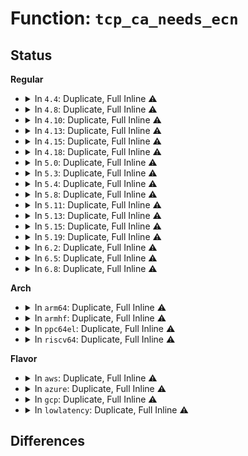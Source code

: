 # Function: <code>tcp_ca_needs_ecn</code>

## Status
<b>Regular</b>
<ul>
<li>
<details>
<summary>In <code>4.4</code>: Duplicate, Full Inline ⚠️</summary>

**Collision:** Static Duplication

**Inline:** Full

**Transformation:** False

**Instances:**

```
In net/ipv4/tcp_input.c (ffffffff8176a6ce)
Location: include/net/tcp.h:911
Inline: True
Inline callers:
  - net/ipv4/tcp_input.c:__tcp_ecn_check_ce
  - net/ipv4/tcp_input.c:__tcp_ecn_check_ce
  - net/ipv4/tcp_input.c:tcp_conn_request
```
```
In net/ipv4/tcp_output.c (ffffffff81776371)
Location: include/net/tcp.h:911
Inline: True
Inline callers:
  - net/ipv4/tcp_output.c:tcp_transmit_skb
  - net/ipv4/tcp_output.c:tcp_connect
  - net/ipv4/tcp_output.c:tcp_connect
  - net/ipv4/tcp_output.c:tcp_send_synack
```
```
In net/ipv4/tcp_cong.c (0)
Location: include/net/tcp.h:911
Inline: True
```
</details>
</li>
<li>
<details>
<summary>In <code>4.8</code>: Duplicate, Full Inline ⚠️</summary>

**Collision:** Static Duplication

**Inline:** Full

**Transformation:** False

**Instances:**

```
In net/ipv4/tcp_input.c (ffffffff817dc71b)
Location: include/net/tcp.h:928
Inline: True
Inline callers:
  - net/ipv4/tcp_input.c:tcp_conn_request
  - net/ipv4/tcp_input.c:__tcp_ecn_check_ce
  - net/ipv4/tcp_input.c:__tcp_ecn_check_ce
```
```
In net/ipv4/tcp_output.c (ffffffff817e4c32)
Location: include/net/tcp.h:928
Inline: True
Inline callers:
  - net/ipv4/tcp_output.c:tcp_connect
  - net/ipv4/tcp_output.c:tcp_connect
  - net/ipv4/tcp_output.c:tcp_send_synack
  - net/ipv4/tcp_output.c:tcp_transmit_skb
```
```
In net/ipv4/tcp_cong.c (0)
Location: include/net/tcp.h:928
Inline: True
```
</details>
</li>
<li>
<details>
<summary>In <code>4.10</code>: Duplicate, Full Inline ⚠️</summary>

**Collision:** Static Duplication

**Inline:** Full

**Transformation:** False

**Instances:**

```
In net/ipv4/tcp_input.c (ffffffff8180c7f7)
Location: include/net/tcp.h:975
Inline: True
Inline callers:
  - net/ipv4/tcp_input.c:tcp_conn_request
  - net/ipv4/tcp_input.c:__tcp_ecn_check_ce
  - net/ipv4/tcp_input.c:__tcp_ecn_check_ce
```
```
In net/ipv4/tcp_output.c (ffffffff81815082)
Location: include/net/tcp.h:975
Inline: True
Inline callers:
  - net/ipv4/tcp_output.c:tcp_connect
  - net/ipv4/tcp_output.c:tcp_connect
  - net/ipv4/tcp_output.c:tcp_send_synack
  - net/ipv4/tcp_output.c:tcp_transmit_skb
```
```
In net/ipv4/tcp_cong.c (0)
Location: include/net/tcp.h:975
Inline: True
```
</details>
</li>
<li>
<details>
<summary>In <code>4.13</code>: Duplicate, Full Inline ⚠️</summary>

**Collision:** Static Duplication

**Inline:** Full

**Transformation:** False

**Instances:**

```
In net/ipv4/tcp_input.c (ffffffff8182ca50)
Location: include/net/tcp.h:1027
Inline: True
Inline callers:
  - net/ipv4/tcp_input.c:tcp_conn_request
  - net/ipv4/tcp_input.c:__tcp_ecn_check_ce
  - net/ipv4/tcp_input.c:__tcp_ecn_check_ce
```
```
In net/ipv4/tcp_output.c (ffffffff81835390)
Location: include/net/tcp.h:1027
Inline: True
Inline callers:
  - net/ipv4/tcp_output.c:tcp_connect
  - net/ipv4/tcp_output.c:tcp_connect
  - net/ipv4/tcp_output.c:tcp_send_synack
  - net/ipv4/tcp_output.c:tcp_transmit_skb
```
```
In net/ipv4/tcp_cong.c (0)
Location: include/net/tcp.h:1027
Inline: True
```
</details>
</li>
<li>
<details>
<summary>In <code>4.15</code>: Duplicate, Full Inline ⚠️</summary>

**Collision:** Static Duplication

**Inline:** Full

**Transformation:** False

**Instances:**

```
In net/ipv4/tcp_input.c (ffffffff818ab994)
Location: include/net/tcp.h:1029
Inline: True
Inline callers:
  - net/ipv4/tcp_input.c:tcp_conn_request
  - net/ipv4/tcp_input.c:__tcp_ecn_check_ce
  - net/ipv4/tcp_input.c:__tcp_ecn_check_ce
```
```
In net/ipv4/tcp_output.c (ffffffff818b4871)
Location: include/net/tcp.h:1029
Inline: True
Inline callers:
  - net/ipv4/tcp_output.c:tcp_connect
  - net/ipv4/tcp_output.c:tcp_connect
  - net/ipv4/tcp_output.c:tcp_send_synack
  - net/ipv4/tcp_output.c:tcp_transmit_skb
```
```
In net/ipv4/tcp_cong.c (0)
Location: include/net/tcp.h:1029
Inline: True
```
</details>
</li>
<li>
<details>
<summary>In <code>4.18</code>: Duplicate, Full Inline ⚠️</summary>

**Collision:** Static Duplication

**Inline:** Full

**Transformation:** False

**Instances:**

```
In net/ipv4/tcp_input.c (ffffffff81900d1a)
Location: include/net/tcp.h:1046
Inline: True
Inline callers:
  - net/ipv4/tcp_input.c:tcp_conn_request
  - net/ipv4/tcp_input.c:__tcp_ecn_check_ce
  - net/ipv4/tcp_input.c:__tcp_ecn_check_ce
```
```
In net/ipv4/tcp_output.c (ffffffff81909ec6)
Location: include/net/tcp.h:1046
Inline: True
Inline callers:
  - net/ipv4/tcp_output.c:tcp_connect
  - net/ipv4/tcp_output.c:tcp_connect
  - net/ipv4/tcp_output.c:tcp_send_synack
  - net/ipv4/tcp_output.c:__tcp_transmit_skb
```
```
In net/ipv4/tcp_cong.c (ffffffff81914173)
Location: include/net/tcp.h:1046
Inline: True
Inline callers:
  - net/ipv4/tcp_cong.c:tcp_init_congestion_control
```
</details>
</li>
<li>
<details>
<summary>In <code>5.0</code>: Duplicate, Full Inline ⚠️</summary>

**Collision:** Static Duplication

**Inline:** Full

**Transformation:** False

**Instances:**

```
In net/ipv4/tcp_input.c (ffffffff8192ef26)
Location: include/net/tcp.h:1086
Inline: True
Inline callers:
  - net/ipv4/tcp_input.c:tcp_conn_request
  - net/ipv4/tcp_input.c:__tcp_ecn_check_ce
  - net/ipv4/tcp_input.c:__tcp_ecn_check_ce
```
```
In net/ipv4/tcp_output.c (ffffffff81938177)
Location: include/net/tcp.h:1086
Inline: True
Inline callers:
  - net/ipv4/tcp_output.c:tcp_connect
  - net/ipv4/tcp_output.c:tcp_connect
  - net/ipv4/tcp_output.c:tcp_send_synack
  - net/ipv4/tcp_output.c:__tcp_transmit_skb
```
```
In net/ipv4/tcp_cong.c (ffffffff81942923)
Location: include/net/tcp.h:1086
Inline: True
Inline callers:
  - net/ipv4/tcp_cong.c:tcp_init_congestion_control
```
</details>
</li>
<li>
<details>
<summary>In <code>5.3</code>: Duplicate, Full Inline ⚠️</summary>

**Collision:** Static Duplication

**Inline:** Full

**Transformation:** False

**Instances:**

```
In net/ipv4/tcp_input.c (ffffffff8198d49a)
Location: include/net/tcp.h:1088
Inline: True
Inline callers:
  - net/ipv4/tcp_input.c:__tcp_ecn_check_ce
  - net/ipv4/tcp_input.c:__tcp_ecn_check_ce
```
```
In net/ipv4/tcp_output.c (ffffffff8199b5d1)
Location: include/net/tcp.h:1088
Inline: True
Inline callers:
  - net/ipv4/tcp_output.c:tcp_connect
  - net/ipv4/tcp_output.c:tcp_connect
  - net/ipv4/tcp_output.c:tcp_send_synack
  - net/ipv4/tcp_output.c:__tcp_transmit_skb
```
```
In net/ipv4/tcp_cong.c (ffffffff819a6ef3)
Location: include/net/tcp.h:1088
Inline: True
Inline callers:
  - net/ipv4/tcp_cong.c:tcp_init_congestion_control
```
</details>
</li>
<li>
<details>
<summary>In <code>5.4</code>: Duplicate, Full Inline ⚠️</summary>

**Collision:** Static Duplication

**Inline:** Full

**Transformation:** False

**Instances:**

```
In net/ipv4/tcp_input.c (ffffffff819c3dfa)
Location: include/net/tcp.h:1109
Inline: True
Inline callers:
  - net/ipv4/tcp_input.c:__tcp_ecn_check_ce
  - net/ipv4/tcp_input.c:__tcp_ecn_check_ce
```
```
In net/ipv4/tcp_output.c (ffffffff819d1ff9)
Location: include/net/tcp.h:1109
Inline: True
Inline callers:
  - net/ipv4/tcp_output.c:tcp_connect
  - net/ipv4/tcp_output.c:tcp_connect
  - net/ipv4/tcp_output.c:tcp_send_synack
  - net/ipv4/tcp_output.c:__tcp_transmit_skb
```
```
In net/ipv4/tcp_cong.c (ffffffff819ddbc3)
Location: include/net/tcp.h:1109
Inline: True
Inline callers:
  - net/ipv4/tcp_cong.c:tcp_init_congestion_control
```
</details>
</li>
<li>
<details>
<summary>In <code>5.8</code>: Duplicate, Full Inline ⚠️</summary>

**Collision:** Static Duplication

**Inline:** Full

**Transformation:** False

**Instances:**

```
In net/ipv4/tcp_input.c (ffffffff81ab3b9b)
Location: include/net/tcp.h:1129
Inline: True
Inline callers:
  - net/ipv4/tcp_input.c:tcp_ecn_create_request
  - net/ipv4/tcp_input.c:__tcp_ecn_check_ce
  - net/ipv4/tcp_input.c:__tcp_ecn_check_ce
```
```
In net/ipv4/tcp_output.c (ffffffff81ac1a41)
Location: include/net/tcp.h:1129
Inline: True
Inline callers:
  - net/ipv4/tcp_output.c:tcp_send_synack
  - net/ipv4/tcp_output.c:__tcp_transmit_skb
  - net/ipv4/tcp_output.c:tcp_ecn_send_syn
  - net/ipv4/tcp_output.c:tcp_ecn_send_syn
```
```
In net/ipv4/tcp_cong.c (ffffffff81acaec3)
Location: include/net/tcp.h:1129
Inline: True
Inline callers:
  - net/ipv4/tcp_cong.c:tcp_init_congestion_control
```
</details>
</li>
<li>
<details>
<summary>In <code>5.11</code>: Duplicate, Full Inline ⚠️</summary>

**Collision:** Static Duplication

**Inline:** Full

**Transformation:** False

**Instances:**

```
In net/ipv4/tcp_input.c (ffffffff81abe50b)
Location: include/net/tcp.h:1134
Inline: True
Inline callers:
  - net/ipv4/tcp_input.c:tcp_ecn_create_request
  - net/ipv4/tcp_input.c:__tcp_ecn_check_ce
  - net/ipv4/tcp_input.c:__tcp_ecn_check_ce
```
```
In net/ipv4/tcp_output.c (ffffffff81acd4ab)
Location: include/net/tcp.h:1134
Inline: True
Inline callers:
  - net/ipv4/tcp_output.c:tcp_send_synack
  - net/ipv4/tcp_output.c:__tcp_transmit_skb
  - net/ipv4/tcp_output.c:tcp_ecn_send_syn
  - net/ipv4/tcp_output.c:tcp_ecn_send_syn
```
```
In net/ipv4/tcp_cong.c (ffffffff81ad6e83)
Location: include/net/tcp.h:1134
Inline: True
Inline callers:
  - net/ipv4/tcp_cong.c:tcp_init_congestion_control
```
</details>
</li>
<li>
<details>
<summary>In <code>5.13</code>: Duplicate, Full Inline ⚠️</summary>

**Collision:** Static Duplication

**Inline:** Full

**Transformation:** False

**Instances:**

```
In net/ipv4/tcp_input.c (ffffffff81aab0ca)
Location: include/net/tcp.h:1126
Inline: True
Inline callers:
  - net/ipv4/tcp_input.c:tcp_conn_request
  - net/ipv4/tcp_input.c:__tcp_ecn_check_ce
  - net/ipv4/tcp_input.c:__tcp_ecn_check_ce
```
```
In net/ipv4/tcp_output.c (ffffffff81ab56a6)
Location: include/net/tcp.h:1126
Inline: True
Inline callers:
  - net/ipv4/tcp_output.c:tcp_connect
  - net/ipv4/tcp_output.c:tcp_connect
  - net/ipv4/tcp_output.c:tcp_send_synack
  - net/ipv4/tcp_output.c:__tcp_transmit_skb
```
```
In net/ipv4/tcp_cong.c (ffffffff81ac1f26)
Location: include/net/tcp.h:1126
Inline: True
Inline callers:
  - net/ipv4/tcp_cong.c:tcp_init_congestion_control
```
</details>
</li>
<li>
<details>
<summary>In <code>5.15</code>: Duplicate, Full Inline ⚠️</summary>

**Collision:** Static Duplication

**Inline:** Full

**Transformation:** False

**Instances:**

```
In net/ipv4/tcp_input.c (ffffffff81b67147)
Location: include/net/tcp.h:1119
Inline: True
Inline callers:
  - net/ipv4/tcp_input.c:tcp_conn_request
  - net/ipv4/tcp_input.c:__tcp_ecn_check_ce
  - net/ipv4/tcp_input.c:__tcp_ecn_check_ce
```
```
In net/ipv4/tcp_output.c (ffffffff81b726c0)
Location: include/net/tcp.h:1119
Inline: True
Inline callers:
  - net/ipv4/tcp_output.c:tcp_connect
  - net/ipv4/tcp_output.c:tcp_connect
  - net/ipv4/tcp_output.c:tcp_send_synack
  - net/ipv4/tcp_output.c:__tcp_transmit_skb
```
```
In net/ipv4/tcp_cong.c (ffffffff81b7fc7a)
Location: include/net/tcp.h:1119
Inline: True
Inline callers:
  - net/ipv4/tcp_cong.c:tcp_init_congestion_control
```
</details>
</li>
<li>
<details>
<summary>In <code>5.19</code>: Duplicate, Full Inline ⚠️</summary>

**Collision:** Static Duplication

**Inline:** Full

**Transformation:** False

**Instances:**

```
In net/ipv4/tcp_input.c (ffffffff81cf63a0)
Location: include/net/tcp.h:1138
Inline: True
Inline callers:
  - net/ipv4/tcp_input.c:tcp_conn_request
  - net/ipv4/tcp_input.c:__tcp_ecn_check_ce
  - net/ipv4/tcp_input.c:__tcp_ecn_check_ce
```
```
In net/ipv4/tcp_output.c (ffffffff81d01d9e)
Location: include/net/tcp.h:1138
Inline: True
Inline callers:
  - net/ipv4/tcp_output.c:tcp_connect
  - net/ipv4/tcp_output.c:tcp_connect
  - net/ipv4/tcp_output.c:tcp_send_synack
  - net/ipv4/tcp_output.c:__tcp_transmit_skb
```
```
In net/ipv4/tcp_cong.c (ffffffff81d0ff4a)
Location: include/net/tcp.h:1138
Inline: True
Inline callers:
  - net/ipv4/tcp_cong.c:tcp_init_congestion_control
```
</details>
</li>
<li>
<details>
<summary>In <code>6.2</code>: Duplicate, Full Inline ⚠️</summary>

**Collision:** Static Duplication

**Inline:** Full

**Transformation:** False

**Instances:**

```
In net/ipv4/tcp_input.c (ffffffff81ebadb0)
Location: include/net/tcp.h:1151
Inline: True
Inline callers:
  - net/ipv4/tcp_input.c:tcp_conn_request
  - net/ipv4/tcp_input.c:__tcp_ecn_check_ce
  - net/ipv4/tcp_input.c:__tcp_ecn_check_ce
```
```
In net/ipv4/tcp_output.c (ffffffff81ec6f1e)
Location: include/net/tcp.h:1151
Inline: True
Inline callers:
  - net/ipv4/tcp_output.c:tcp_connect
  - net/ipv4/tcp_output.c:tcp_connect
  - net/ipv4/tcp_output.c:tcp_send_synack
  - net/ipv4/tcp_output.c:__tcp_transmit_skb
```
```
In net/ipv4/tcp_cong.c (ffffffff81ed5bfa)
Location: include/net/tcp.h:1151
Inline: True
Inline callers:
  - net/ipv4/tcp_cong.c:tcp_init_congestion_control
```
</details>
</li>
<li>
<details>
<summary>In <code>6.5</code>: Duplicate, Full Inline ⚠️</summary>

**Collision:** Static Duplication

**Inline:** Full

**Transformation:** False

**Instances:**

```
In net/ipv4/tcp_input.c (ffffffff81f19241)
Location: include/net/tcp.h:1149
Inline: True
Inline callers:
  - net/ipv4/tcp_input.c:tcp_conn_request
  - net/ipv4/tcp_input.c:__tcp_ecn_check_ce
  - net/ipv4/tcp_input.c:__tcp_ecn_check_ce
```
```
In net/ipv4/tcp_output.c (ffffffff81f257da)
Location: include/net/tcp.h:1149
Inline: True
Inline callers:
  - net/ipv4/tcp_output.c:tcp_connect
  - net/ipv4/tcp_output.c:tcp_connect
  - net/ipv4/tcp_output.c:tcp_send_synack
  - net/ipv4/tcp_output.c:__tcp_transmit_skb
```
```
In net/ipv4/tcp_cong.c (ffffffff81f34b26)
Location: include/net/tcp.h:1149
Inline: True
Inline callers:
  - net/ipv4/tcp_cong.c:tcp_init_congestion_control
```
</details>
</li>
<li>
<details>
<summary>In <code>6.8</code>: Duplicate, Full Inline ⚠️</summary>

**Collision:** Static Duplication

**Inline:** Full

**Transformation:** False

**Instances:**

```
In net/ipv4/tcp_input.c (ffffffff81fddaf0)
Location: include/net/tcp.h:1186
Inline: True
Inline callers:
  - net/ipv4/tcp_input.c:tcp_conn_request
  - net/ipv4/tcp_input.c:__tcp_ecn_check_ce
  - net/ipv4/tcp_input.c:__tcp_ecn_check_ce
```
```
In net/ipv4/tcp_output.c (ffffffff81fea0bf)
Location: include/net/tcp.h:1186
Inline: True
Inline callers:
  - net/ipv4/tcp_output.c:tcp_connect
  - net/ipv4/tcp_output.c:tcp_connect
  - net/ipv4/tcp_output.c:tcp_send_synack
  - net/ipv4/tcp_output.c:__tcp_transmit_skb
```
```
In net/ipv4/tcp_cong.c (ffffffff81ffaca6)
Location: include/net/tcp.h:1186
Inline: True
Inline callers:
  - net/ipv4/tcp_cong.c:tcp_init_congestion_control
```
</details>
</li>
</ul>
<b>Arch</b>
<ul>
<li>
<details>
<summary>In <code>arm64</code>: Duplicate, Full Inline ⚠️</summary>

**Collision:** Static Duplication

**Inline:** Full

**Transformation:** False

**Instances:**

```
In net/ipv4/tcp_input.c (ffff800010c76a50)
Location: include/net/tcp.h:1109
Inline: True
Inline callers:
  - net/ipv4/tcp_input.c:__tcp_ecn_check_ce
  - net/ipv4/tcp_input.c:__tcp_ecn_check_ce
```
```
In net/ipv4/tcp_output.c (ffff800010c84bb4)
Location: include/net/tcp.h:1109
Inline: True
Inline callers:
  - net/ipv4/tcp_output.c:tcp_connect
  - net/ipv4/tcp_output.c:tcp_connect
  - net/ipv4/tcp_output.c:tcp_send_synack
  - net/ipv4/tcp_output.c:__tcp_transmit_skb
```
```
In net/ipv4/tcp_cong.c (ffff800010c9109c)
Location: include/net/tcp.h:1109
Inline: True
Inline callers:
  - net/ipv4/tcp_cong.c:tcp_init_congestion_control
```
</details>
</li>
<li>
<details>
<summary>In <code>armhf</code>: Duplicate, Full Inline ⚠️</summary>

**Collision:** Static Duplication

**Inline:** Full

**Transformation:** False

**Instances:**

```
In net/ipv4/tcp_input.c (c0d84fa0)
Location: include/net/tcp.h:1109
Inline: True
Inline callers:
  - net/ipv4/tcp_input.c:__tcp_ecn_check_ce
  - net/ipv4/tcp_input.c:__tcp_ecn_check_ce
```
```
In net/ipv4/tcp_output.c (c0d93ea8)
Location: include/net/tcp.h:1109
Inline: True
Inline callers:
  - net/ipv4/tcp_output.c:tcp_connect
  - net/ipv4/tcp_output.c:tcp_connect
  - net/ipv4/tcp_output.c:tcp_send_synack
  - net/ipv4/tcp_output.c:__tcp_transmit_skb
```
```
In net/ipv4/tcp_cong.c (c0d9fd24)
Location: include/net/tcp.h:1109
Inline: True
Inline callers:
  - net/ipv4/tcp_cong.c:tcp_init_congestion_control
```
</details>
</li>
<li>
<details>
<summary>In <code>ppc64el</code>: Duplicate, Full Inline ⚠️</summary>

**Collision:** Static Duplication

**Inline:** Full

**Transformation:** False

**Instances:**

```
In net/ipv4/tcp_input.c (c000000000d85630)
Location: include/net/tcp.h:1109
Inline: True
Inline callers:
  - net/ipv4/tcp_input.c:tcp_conn_request
  - net/ipv4/tcp_input.c:__tcp_ecn_check_ce
  - net/ipv4/tcp_input.c:__tcp_ecn_check_ce
```
```
In net/ipv4/tcp_output.c (c000000000d90a5c)
Location: include/net/tcp.h:1109
Inline: True
Inline callers:
  - net/ipv4/tcp_output.c:tcp_connect
  - net/ipv4/tcp_output.c:tcp_connect
  - net/ipv4/tcp_output.c:tcp_send_synack
  - net/ipv4/tcp_output.c:__tcp_transmit_skb
```
```
In net/ipv4/tcp_cong.c (c000000000da06e8)
Location: include/net/tcp.h:1109
Inline: True
Inline callers:
  - net/ipv4/tcp_cong.c:tcp_init_congestion_control
```
</details>
</li>
<li>
<details>
<summary>In <code>riscv64</code>: Duplicate, Full Inline ⚠️</summary>

**Collision:** Static Duplication

**Inline:** Full

**Transformation:** False

**Instances:**

```
In net/ipv4/tcp_input.c (ffffffe0007de4dc)
Location: include/net/tcp.h:1109
Inline: True
Inline callers:
  - net/ipv4/tcp_input.c:tcp_conn_request
  - net/ipv4/tcp_input.c:__tcp_ecn_check_ce
  - net/ipv4/tcp_input.c:__tcp_ecn_check_ce
```
```
In net/ipv4/tcp_output.c (ffffffe0007e655a)
Location: include/net/tcp.h:1109
Inline: True
Inline callers:
  - net/ipv4/tcp_output.c:tcp_connect
  - net/ipv4/tcp_output.c:tcp_connect
  - net/ipv4/tcp_output.c:tcp_send_synack
  - net/ipv4/tcp_output.c:__tcp_transmit_skb
```
```
In net/ipv4/tcp_cong.c (ffffffe0007f0e96)
Location: include/net/tcp.h:1109
Inline: True
Inline callers:
  - net/ipv4/tcp_cong.c:tcp_init_congestion_control
```
</details>
</li>
</ul>
<b>Flavor</b>
<ul>
<li>
<details>
<summary>In <code>aws</code>: Duplicate, Full Inline ⚠️</summary>

**Collision:** Static Duplication

**Inline:** Full

**Transformation:** False

**Instances:**

```
In net/ipv4/tcp_input.c (ffffffff81963c6a)
Location: include/net/tcp.h:1109
Inline: True
Inline callers:
  - net/ipv4/tcp_input.c:__tcp_ecn_check_ce
  - net/ipv4/tcp_input.c:__tcp_ecn_check_ce
```
```
In net/ipv4/tcp_output.c (ffffffff81971e69)
Location: include/net/tcp.h:1109
Inline: True
Inline callers:
  - net/ipv4/tcp_output.c:tcp_connect
  - net/ipv4/tcp_output.c:tcp_connect
  - net/ipv4/tcp_output.c:tcp_send_synack
  - net/ipv4/tcp_output.c:__tcp_transmit_skb
```
```
In net/ipv4/tcp_cong.c (ffffffff8197da33)
Location: include/net/tcp.h:1109
Inline: True
Inline callers:
  - net/ipv4/tcp_cong.c:tcp_init_congestion_control
```
</details>
</li>
<li>
<details>
<summary>In <code>azure</code>: Duplicate, Full Inline ⚠️</summary>

**Collision:** Static Duplication

**Inline:** Full

**Transformation:** False

**Instances:**

```
In net/ipv4/tcp_input.c (ffffffff8191d75a)
Location: include/net/tcp.h:1109
Inline: True
Inline callers:
  - net/ipv4/tcp_input.c:__tcp_ecn_check_ce
  - net/ipv4/tcp_input.c:__tcp_ecn_check_ce
```
```
In net/ipv4/tcp_output.c (ffffffff8192b939)
Location: include/net/tcp.h:1109
Inline: True
Inline callers:
  - net/ipv4/tcp_output.c:tcp_connect
  - net/ipv4/tcp_output.c:tcp_connect
  - net/ipv4/tcp_output.c:tcp_send_synack
  - net/ipv4/tcp_output.c:__tcp_transmit_skb
```
```
In net/ipv4/tcp_cong.c (ffffffff819374f3)
Location: include/net/tcp.h:1109
Inline: True
Inline callers:
  - net/ipv4/tcp_cong.c:tcp_init_congestion_control
```
</details>
</li>
<li>
<details>
<summary>In <code>gcp</code>: Duplicate, Full Inline ⚠️</summary>

**Collision:** Static Duplication

**Inline:** Full

**Transformation:** False

**Instances:**

```
In net/ipv4/tcp_input.c (ffffffff819ce43a)
Location: include/net/tcp.h:1109
Inline: True
Inline callers:
  - net/ipv4/tcp_input.c:__tcp_ecn_check_ce
  - net/ipv4/tcp_input.c:__tcp_ecn_check_ce
```
```
In net/ipv4/tcp_output.c (ffffffff819dc639)
Location: include/net/tcp.h:1109
Inline: True
Inline callers:
  - net/ipv4/tcp_output.c:tcp_connect
  - net/ipv4/tcp_output.c:tcp_connect
  - net/ipv4/tcp_output.c:tcp_send_synack
  - net/ipv4/tcp_output.c:__tcp_transmit_skb
```
```
In net/ipv4/tcp_cong.c (ffffffff819e8203)
Location: include/net/tcp.h:1109
Inline: True
Inline callers:
  - net/ipv4/tcp_cong.c:tcp_init_congestion_control
```
</details>
</li>
<li>
<details>
<summary>In <code>lowlatency</code>: Duplicate, Full Inline ⚠️</summary>

**Collision:** Static Duplication

**Inline:** Full

**Transformation:** False

**Instances:**

```
In net/ipv4/tcp_input.c (ffffffff819d7fca)
Location: include/net/tcp.h:1109
Inline: True
Inline callers:
  - net/ipv4/tcp_input.c:__tcp_ecn_check_ce
  - net/ipv4/tcp_input.c:__tcp_ecn_check_ce
```
```
In net/ipv4/tcp_output.c (ffffffff819e62b9)
Location: include/net/tcp.h:1109
Inline: True
Inline callers:
  - net/ipv4/tcp_output.c:tcp_connect
  - net/ipv4/tcp_output.c:tcp_connect
  - net/ipv4/tcp_output.c:tcp_send_synack
  - net/ipv4/tcp_output.c:__tcp_transmit_skb
```
```
In net/ipv4/tcp_cong.c (ffffffff819f1f33)
Location: include/net/tcp.h:1109
Inline: True
Inline callers:
  - net/ipv4/tcp_cong.c:tcp_init_congestion_control
```
</details>
</li>
</ul>

## Differences
